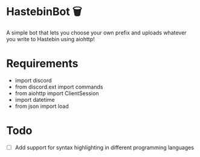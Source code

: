 # HastebinBot 🗑
  A simple bot that lets you choose your own prefix and uploads whatever you write to Hastebin using aiohttp!

 # Requirements
  * import discord
  * from discord.ext import commands
  * from aiohttp import ClientSession
  * import datetime 
  * from json import load 

 # Todo
  * [ ] Add support for syntax highlighting in different programming languages 